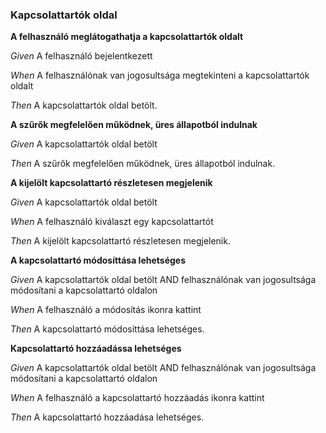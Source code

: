 ### Kapcsolattartók oldal



**A felhasználó meglátogathatja a kapcsolattartók oldalt**  

_Given_ A felhasználó bejelentkezett

_When_ A felhasználónak van jogosultsága megtekinteni a kapcsolattartók oldalt

_Then_ A kapcsolattartók oldal betölt.


**A szűrők megfelelően működnek, üres állapotból indulnak**  

_Given_ A kapcsolattartók oldal betölt

_Then_ A szűrők megfelelően működnek, üres állapotból indulnak.


**A kijelölt kapcsolattartó részletesen megjelenik**  

_Given_ A kapcsolattartók oldal betölt

_When_ A felhasználó kiválaszt egy kapcsolattartót

_Then_ A kijelölt kapcsolattartó részletesen megjelenik.


**A kapcsolattartó módosíttása lehetséges**  

_Given_ A kapcsolattartók oldal betölt AND felhasználónak van jogosultsága módosítani a kapcsolattartó oldalon

_When_ A felhasználó a módosítás ikonra kattint

_Then_ A kapcsolattartó módosíttása lehetséges.


**Kapcsolattartó hozzáadássa lehetséges**  

_Given_ A kapcsolattartók oldal betölt AND felhasználónak van jogosultsága módosítani a kapcsolattartó oldalon

_When_ A felhasználó a kapcsolattartó hozzáadás ikonra kattint

_Then_ A kapcsolattartó hozzáadása lehetséges.
